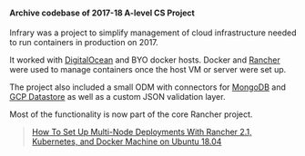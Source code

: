 #### Archive codebase of 2017-18 A-level CS Project
Infrary was a project to simplify management of cloud infrastructure needed to run containers in production on 2017. 

It worked with [DigitalOcean](https://digitalocean.com/) and BYO docker hosts. Docker and [Rancher](https://www.rancher.com/) were used to manage containers once the host VM or server were set up.

The project also included a small ODM with connectors for [MongoDB](https://www.mongodb.com/) and [GCP Datastore](https://cloud.google.com/datastore/) as well as a custom JSON validation layer.

Most of the functionality is now part of the core Rancher project.

> [How To Set Up Multi-Node Deployments With Rancher 2.1, Kubernetes, and Docker Machine on Ubuntu 18.04](https://www.digitalocean.com/community/tutorials/how-to-set-up-multi-node-deployments-with-rancher-2-1-kubernetes-and-docker-machine-on-ubuntu-18-04)
